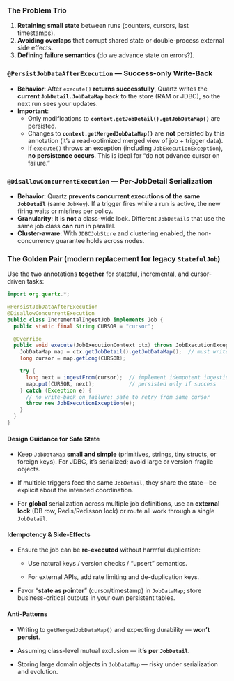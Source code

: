 ### The Problem Trio
1. **Retaining small state** between runs (counters, cursors, last timestamps).
2. **Avoiding overlaps** that corrupt shared state or double-process external side effects.
3. **Defining failure semantics** (do we advance state on errors?).

### `@PersistJobDataAfterExecution` — Success-only Write-Back
- **Behavior**: After `execute()` **returns successfully**, Quartz writes the **current `JobDetail.JobDataMap`** back to the store (RAM or JDBC), so the next run sees your updates.
- **Important**:
  - Only modifications to **`context.getJobDetail().getJobDataMap()`** are persisted.
  - Changes to **`context.getMergedJobDataMap()`** are **not** persisted by this annotation (it’s a read-optimized merged view of job + trigger data).
  - If `execute()` throws an exception (including `JobExecutionException`), **no persistence occurs**. This is ideal for “do not advance cursor on failure.”

### `@DisallowConcurrentExecution` — Per-JobDetail Serialization
- **Behavior**: Quartz **prevents concurrent executions of the same `JobDetail`** (same `JobKey`). If a trigger fires while a run is active, the new firing waits or misfires per policy.
- **Granularity**: It is **not** a class-wide lock. Different `JobDetail`s that use the same job class **can** run in parallel.
- **Cluster-aware**: With `JDBCJobStore` and clustering enabled, the non-concurrency guarantee holds across nodes.

### The Golden Pair (modern replacement for legacy `StatefulJob`)
Use the two annotations **together** for stateful, incremental, and cursor-driven tasks:

```java
import org.quartz.*;

@PersistJobDataAfterExecution
@DisallowConcurrentExecution
public class IncrementalIngestJob implements Job {
  public static final String CURSOR = "cursor";

  @Override
  public void execute(JobExecutionContext ctx) throws JobExecutionException {
    JobDataMap map = ctx.getJobDetail().getJobDataMap();  // must write here to persist
    long cursor = map.getLong(CURSOR);

    try {
      long next = ingestFrom(cursor);  // implement idempotent ingestion
      map.put(CURSOR, next);           // persisted only if success
    } catch (Exception e) {
      // no write-back on failure; safe to retry from same cursor
      throw new JobExecutionException(e);
    }
  }
}
```

#### Design Guidance for Safe State

- Keep `JobDataMap` **small and simple** (primitives, strings, tiny structs, or foreign keys). For JDBC, it’s serialized; avoid large or version-fragile objects.
    
- If multiple triggers feed the same `JobDetail`, they share the state—be explicit about the intended coordination.
    
- For **global** serialization across multiple job definitions, use an **external lock** (DB row, Redis/Redisson lock) or route all work through a single `JobDetail`.
    

#### Idempotency & Side-Effects

- Ensure the job can be **re-executed** without harmful duplication:
    
    - Use natural keys / version checks / “upsert” semantics.
        
    - For external APIs, add rate limiting and de-duplication keys.
        
- Favor “**state as pointer**” (cursor/timestamp) in `JobDataMap`; store business-critical outputs in your own persistent tables.
    

#### Anti-Patterns

- Writing to `getMergedJobDataMap()` and expecting durability — **won’t persist**.
    
- Assuming class-level mutual exclusion — **it’s per `JobDetail`**.
    
- Storing large domain objects in `JobDataMap` — risky under serialization and evolution.
